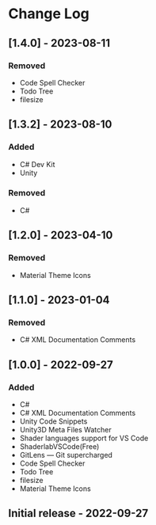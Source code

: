 # Change Log
## [1.4.0] - 2023-08-11
### Removed
- Code Spell Checker
- Todo Tree
- filesize

## [1.3.2] - 2023-08-10
### Added
- C# Dev Kit
- Unity

### Removed
- C#

## [1.2.0] - 2023-04-10
### Removed
- Material Theme Icons

## [1.1.0] - 2023-01-04
### Removed
- C# XML Documentation Comments

## [1.0.0] - 2022-09-27
### Added
- C#
- C# XML Documentation Comments
- Unity Code Snippets
- Unity3D Meta Files Watcher
- Shader languages support for VS Code
- ShaderlabVSCode(Free)
- GitLens — Git supercharged
- Code Spell Checker
- Todo Tree
- filesize
- Material Theme Icons

## Initial release - 2022-09-27